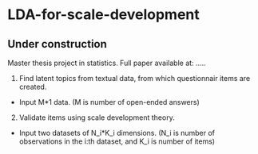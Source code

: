 # LDA-for-scale-development

## Under construction

Master thesis project in statistics. Full paper available at: ..... 

1. Find latent topics from textual data, from which questionnair items are created. 
  - Input M*1 data. (M is number of open-ended answers)
2. Validate items using scale development theory.
  - Input two datasets of N_i*K_i dimensions. (N_i is number of observations in the i:th dataset, and K_i is number of items)
